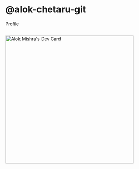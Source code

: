 # @alok-chetaru-git
Profile
##
<a href="https://app.daily.dev/alokmishra"><img src="https://api.daily.dev/devcards/5de8afc076ea41c7904380e6485f64b9.png?r=5ub" width="400" alt="Alok Mishra's Dev Card"/></a>

